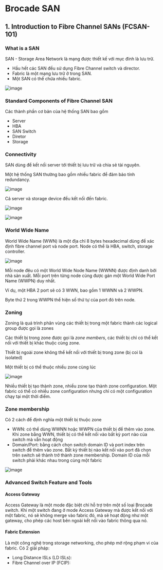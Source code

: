 # Brocade SAN


## 1. Introduction to Fibre Channel SANs (FCSAN-101)

### What is a SAN

SAN - Storage Area Network là mạng được thiết kế với mục đính là lưu trữ.
- Hầu hết các SAN đều sử dụng Fibre Channel switch và director.
- Fabric là một mạng lưu trữ ở trong SAN.
- Một SAN có thể chứa nhiều fabric.

![image](https://user-images.githubusercontent.com/32956424/129702432-7e9241b8-1081-4982-bf24-e5bd99d31c7a.png)

### Standard Components of Fibre Channel SAN

Các thành phần cơ bản của hệ thống SAN bao gồm

- Server
- HBA
- SAN Switch
- Diretor
- Storage

### Connectivity

SAN dùng để kết nối server tới thiết bị lưu trữ và chia sẻ tài nguyên.

Một hệ thống SAN thường bao gồm nhiều fabric để đảm bảo tính redundancy.

![image](https://user-images.githubusercontent.com/32956424/129834615-cc32fcf1-9204-42ec-b9f0-d06c557d4650.png)

Cả server và storage device đều kết nối đến fabric.



![image](https://user-images.githubusercontent.com/32956424/129834801-5030e525-4ff7-4aa4-a38d-25971c57c85c.png)

![image](https://user-images.githubusercontent.com/32956424/129867599-a4a14d49-3e80-43da-afd8-97a559773419.png)


### World Wide Name

World Wide Name (WWN) là một địa chỉ 8 bytes hexadecimal dùng để xác định fibre channel port và node port. Node có thể là HBA, switch, storage controller.  

![image](https://user-images.githubusercontent.com/32956424/129868543-efca5812-b7c8-4d18-a0db-270c91637cd4.png)

Mỗi node đêu có một World Wide Node Name (WWNN) được định danh bởi nhà sản xuất. Mỗi port trên từng node cũng được gán một World Wide Port Name (WWPN) duy nhất.

Ví dụ, một HBA 2 port sẽ có 3 WWN, bao gồm 1 WWNN và 2 WWPN.

Byte thứ 2 trong WWPN thể hiện số thứ tự của port đó trên node.

### Zoning

Zoning là quá trình phân vùng các thiết bị trong một fabric thành các logical group được gọi là zones

Các thiết bị trong zone được gọi là *zone members*, các thiết bị chỉ có thể kết nối với thiết bị khác thuộc cùng zone. 

Thiết bị ngoài zone không thể kết nối với thiết bị trong zone (bị coi là isolated)

Một thiết bị có thể thuộc nhiều zone cùng lúc

![image](https://user-images.githubusercontent.com/32956424/129882237-518c1474-3606-4ac4-9b00-a4df24d36f16.png)

Nhiều thiết bị tạo thành zone, nhiều zone tạo thành zone configuration. Một fabric có thể có nhiều zone configuration nhưng chỉ có một configuration chạy tại một thời điểm. 

### Zone membership

Có 2 cách để định nghĩa một thiết bị thuộc zone
- WWN: có thể dùng WWNN hoặc WWPN của thiết bị để thêm vào zone. Khi zone bằng WWN, thiết bị có thể kết nối vào bất kỳ port nào của switch mà vẫn hoạt động
- Domain/Port: bằng cách chọn switch domain ID và port index trên switch để thêm vào zone. Bất kỳ thiết bị nào kết nối vào port đã chọn trên switch sẽ thành trở thành zone membership. Domain ID của mỗi switch phải khác nhau trong cùng một fabric

![image](https://user-images.githubusercontent.com/32956424/129910580-187069d4-1afa-47a8-b5e9-fb7f22f01ce3.png)

### Advanced Switch Feature and Tools

#### Access Gateway

Access Gateway là một mode đặc biệt chỉ hỗ trợ trên một số loại Brocade switch. Khi một switch đang ở mode Access Gateway mà được kết nối với một fabric, nó sẽ không merge vào fabric đó, mà sẽ hoạt động như một gateway, cho phép các host bên ngoài kết nối vào fabric thông qua nó.

#### Fabric Extension

Là một công nghệ trong storage networking, cho phép mở rộng phạm vi của fabric. Có 2 giải pháp:

- Long Distance ISLs (LD ISLs): 
- Fibre Channel over IP (FCIP):
















